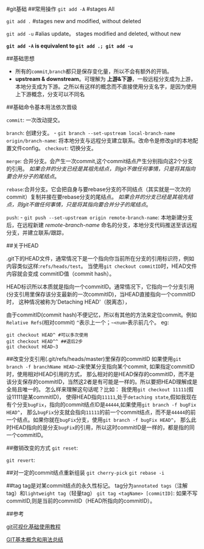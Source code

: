 #git基础
##常用操作
`git add -A` #stages All

`git add .` #stages new and modified, without deleted

`git add -u` #alias update。 stages modified and deleted, without new

**`git add -A` is equivalent to `git add .; git add -u`**


##基础思想

- 所有的`commit`,`branch`都只是保存变化量，所以不会有额外的开销。
- **upstream & downstream**。可理解为 **上游&下游**，一般远程分支成为上游，本地分支成为下游。之所以有这样的概念而不直接使用分支名字，是因为使用上下游概念，分支可以不同名


##基础命令基本用法依次晋级

`commit`: 一次改动提交。

`branch`: 创建分支。
    - `git branch --set-upstream local-branch-name origin/branch-name`: 将本地分支与远程分支建立联系。改命令是修改git的本地配置文件config。
`checkout`: 切换分支。

`merge`: 合并分支。会产生一次commit,这个commit结点产生分别指向这2个分支的引用。
*如果合并的分支已经是其祖先结点，则git不做任何事情，只是将其指向要合并分子的尾结点*。

`rebase`:合并分支。它会把自身与要rebase分支的不同结点（其实就是一次次的commit）复制并接在要rebase分支的尾结点。
*如果合并的分支已经是其祖先结点，则git不做任何事情，只是将其指向要合并分子的尾结点*。

`push`: 
    - `git push --set-upstream origin remote-branch-name`: 本地新建分支后，在远程新建 *remote-branch-name* 命名的分支，本地分支代码推送至该远程分支，并建立联系/跟踪，

##关于HEAD

.git下的HEAD文件，通常情况下是一个指向你当前所在分支的引用标识符，例如内容类似这样:`refs/heads/test`。
当使用`git checkout commitID`时，HEAD文件内容就会变成 commitID值（commit hash）。

HEAD标识所以本质就是指向一个commitID。通常情况下，它指向一个分支引用(分支引用里保存该分支最新的一次commitID)，当HEAD直接指向一个commitID时，
这种情况被称为'Detaching HEAD'（脱离态），

由于commitID(commit hash)不便记忆，所以有其他的方法来定位commit。例如`Relative Refs`(相对commit) `^`表示上一个；`~<num>`表示前几个。
eg:
```
git checkout HEAD^ #可以多次使用
git checkout HEAD^^ ##退后2步
git checkout HEAD~3
```

##改变分支引用(.git/refs/heads/master)里保存的commitID 
如果使用`git branch -f branchName HEAD~2`来使某分支指向某个commit, 如果指定commitID时，使用相对HEAD引用的方式，
那么相对的是HEAD保存的commitID，而不是该分支保存的commitID，当然这2者是有可能是一样的。所以要把HEAD理解成是全局且唯一的。
怎么样来理解这句话呢？比如：
我使用`git checkout 11111`(假设11111是某commitID)，
使得HEAD指向`11111`,处于`detaching state`,假如我现在有个分支`bugFix`，指向的commit结点ID是`44444`,如果使用`git branch -f bugFix HEAD^`，
那么`bugFix`分支就会指向`11111`的前一个commit结点，而不是`44444`的前一个结点。如果你就在`bugFix`分支，使用`git branch -f bugFix HEAD^`，
那么此时HEAD指向的是分支`bugFix`的引用，所以这时commitID是一样的，都是指的同一个commitID。


##撤销改变的方式
`git reset`:

`git revert`:

##对一定的commit结点重新组装
`git cherry-pick`
`git rebase -i`

##tag
tag是对某commit结点的永久性标记。
tag分为`annotated tags`（注解tag）和`lightweight tag`（轻量tag）
`git tag <tagName> [commitID]`: 如果不写commitID,则是当前的commitID（HEAD所指向的commitID）。

##参考

[git可视化基础使用教程][0]

[GIT基本概念和用法总结][1]


[0]:http://pcottle.github.io/learnGitBranching/ "git可视化基础使用教程"
[1]:http://guibin.iteye.com/blog/1014369 "GIT基本概念和用法总结"
